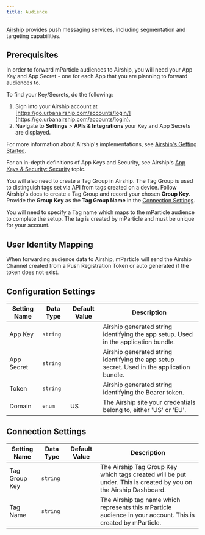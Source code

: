 ```yaml
---
title: Audience
---
```


[Airship](https://www.airship.com/) provides push messaging services, including segmentation and targeting capabilities.

## Prerequisites 

In order to forward mParticle audiences to Airship, you will need your App Key and App Secret - one for each App that you are planning to forward audiences to.

To find your Key/Secrets, do the following:
1. Sign into your Airship account at [https://go.urbanairship.com/accounts/login/](https://go.urbanairship.com/accounts/login). 
2. Navigate to **Settings** > **APIs & Integrations** your Key and App Secrets are displayed.

For more information about Airship's implementations, see [Airship's Getting Started](https://docs.airship.com/platform/ios/getting-started/).

<!--

<div style='position: relative; display: flex; align-items: flex-start; justify-content: space-between;'>
<img src='/images/urban-API-1.png' style='width: 25%' />
<img src='/images/urban-API-2.png' style='width: 73%' />
</div>

![](/images/airship-Settings-Menu-052019.png)

![](/images/airship-API-Keys-Secret-052019.png)
-->
For an in-depth definitions of App Keys and Security, see Airship's [App Keys & Security: Security](https://docs.airship.com/reference/security/app-keys-secrets/) topic.

You will also need to create a Tag Group in Airship. The Tag Group is used to distinguish tags set via API from tags created on a device. Follow Airship's docs to create a Tag Group and record your chosen **Group Key**. Provide the **Group Key** as the **Tag Group Name** in the [Connection Settings](#connection-settings). 

You will need to specify a Tag name which maps to the mParticle audience to complete the setup. The tag is created by mParticle and must be unique for your account.

## User Identity Mapping

When forwarding audience data to Airship, mParticle will send the Airship Channel created from a Push Registration Token or auto generated if the token does not exist.

## Configuration Settings

Setting Name | Data Type | Default Value | Description  
|---|---|---|---
App Key | `string` | | Airship generated string identifying the app setup. Used in the application bundle.
App Secret |`string` | | Airship generated string identifying the app setup secret. Used in the application bundle.
Token | `string` | | Airship generated string identifying the Bearer token.
Domain | `enum` | US | The Airship site your credentials belong to, either 'US' or 'EU'.

## Connection Settings

Setting Name | Data Type | Default Value | Description  
|---|---|---|---
Tag Group Key | `string` | | The Airship Tag Group Key which tags created will be put under. This is created by you on the Airship Dashboard.
Tag Name | `string` | | The Airship tag name which represents this mParticle audience in your account. This is created by mParticle.
